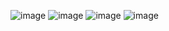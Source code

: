 ![image](https://user-images.githubusercontent.com/41029533/151130345-39eebab4-cd01-46d7-9d66-1eecafa97dc7.png)
![image](https://user-images.githubusercontent.com/41029533/151130541-c940efb4-1d36-4ced-b92e-cece26dbb366.png)
![image](https://user-images.githubusercontent.com/41029533/151130625-c8bfaf5f-451d-4480-9b3e-12935d88c7d6.png)
![image](https://user-images.githubusercontent.com/41029533/151131103-9dec7ad3-8b12-4a9e-8164-fed16bbe6ba3.png)
